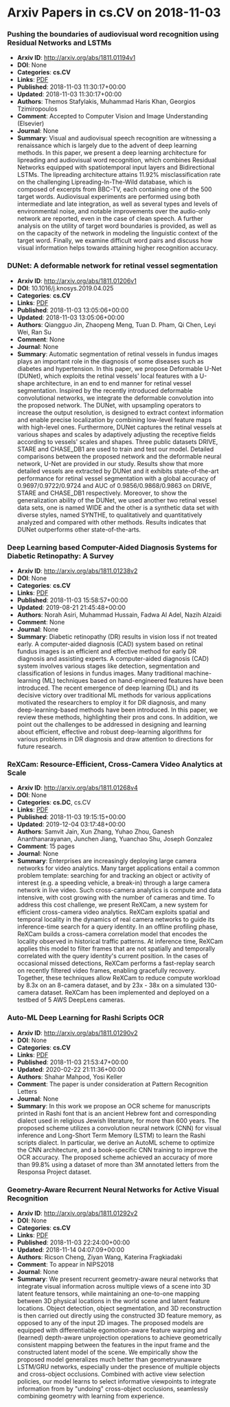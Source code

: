 # Arxiv Papers in cs.CV on 2018-11-03
### Pushing the boundaries of audiovisual word recognition using Residual Networks and LSTMs
- **Arxiv ID**: http://arxiv.org/abs/1811.01194v1
- **DOI**: None
- **Categories**: **cs.CV**
- **Links**: [PDF](http://arxiv.org/pdf/1811.01194v1)
- **Published**: 2018-11-03 11:30:17+00:00
- **Updated**: 2018-11-03 11:30:17+00:00
- **Authors**: Themos Stafylakis, Muhammad Haris Khan, Georgios Tzimiropoulos
- **Comment**: Accepted to Computer Vision and Image Understanding (Elsevier)
- **Journal**: None
- **Summary**: Visual and audiovisual speech recognition are witnessing a renaissance which is largely due to the advent of deep learning methods. In this paper, we present a deep learning architecture for lipreading and audiovisual word recognition, which combines Residual Networks equipped with spatiotemporal input layers and Bidirectional LSTMs. The lipreading architecture attains 11.92% misclassification rate on the challenging Lipreading-In-The-Wild database, which is composed of excerpts from BBC-TV, each containing one of the 500 target words. Audiovisual experiments are performed using both intermediate and late integration, as well as several types and levels of environmental noise, and notable improvements over the audio-only network are reported, even in the case of clean speech. A further analysis on the utility of target word boundaries is provided, as well as on the capacity of the network in modeling the linguistic context of the target word. Finally, we examine difficult word pairs and discuss how visual information helps towards attaining higher recognition accuracy.



### DUNet: A deformable network for retinal vessel segmentation
- **Arxiv ID**: http://arxiv.org/abs/1811.01206v1
- **DOI**: 10.1016/j.knosys.2019.04.025
- **Categories**: **cs.CV**
- **Links**: [PDF](http://arxiv.org/pdf/1811.01206v1)
- **Published**: 2018-11-03 13:05:06+00:00
- **Updated**: 2018-11-03 13:05:06+00:00
- **Authors**: Qiangguo Jin, Zhaopeng Meng, Tuan D. Pham, Qi Chen, Leyi Wei, Ran Su
- **Comment**: None
- **Journal**: None
- **Summary**: Automatic segmentation of retinal vessels in fundus images plays an important role in the diagnosis of some diseases such as diabetes and hypertension. In this paper, we propose Deformable U-Net (DUNet), which exploits the retinal vessels' local features with a U-shape architecture, in an end to end manner for retinal vessel segmentation. Inspired by the recently introduced deformable convolutional networks, we integrate the deformable convolution into the proposed network. The DUNet, with upsampling operators to increase the output resolution, is designed to extract context information and enable precise localization by combining low-level feature maps with high-level ones. Furthermore, DUNet captures the retinal vessels at various shapes and scales by adaptively adjusting the receptive fields according to vessels' scales and shapes. Three public datasets DRIVE, STARE and CHASE_DB1 are used to train and test our model. Detailed comparisons between the proposed network and the deformable neural network, U-Net are provided in our study. Results show that more detailed vessels are extracted by DUNet and it exhibits state-of-the-art performance for retinal vessel segmentation with a global accuracy of 0.9697/0.9722/0.9724 and AUC of 0.9856/0.9868/0.9863 on DRIVE, STARE and CHASE_DB1 respectively. Moreover, to show the generalization ability of the DUNet, we used another two retinal vessel data sets, one is named WIDE and the other is a synthetic data set with diverse styles, named SYNTHE, to qualitatively and quantitatively analyzed and compared with other methods. Results indicates that DUNet outperforms other state-of-the-arts.



### Deep Learning based Computer-Aided Diagnosis Systems for Diabetic Retinopathy: A Survey
- **Arxiv ID**: http://arxiv.org/abs/1811.01238v2
- **DOI**: None
- **Categories**: **cs.CV**
- **Links**: [PDF](http://arxiv.org/pdf/1811.01238v2)
- **Published**: 2018-11-03 15:58:57+00:00
- **Updated**: 2019-08-21 21:45:48+00:00
- **Authors**: Norah Asiri, Muhammad Hussain, Fadwa Al Adel, Nazih Alzaidi
- **Comment**: None
- **Journal**: None
- **Summary**: Diabetic retinopathy (DR) results in vision loss if not treated early. A computer-aided diagnosis (CAD) system based on retinal fundus images is an efficient and effective method for early DR diagnosis and assisting experts. A computer-aided diagnosis (CAD) system involves various stages like detection, segmentation and classification of lesions in fundus images. Many traditional machine-learning (ML) techniques based on hand-engineered features have been introduced. The recent emergence of deep learning (DL) and its decisive victory over traditional ML methods for various applications motivated the researchers to employ it for DR diagnosis, and many deep-learning-based methods have been introduced. In this paper, we review these methods, highlighting their pros and cons. In addition, we point out the challenges to be addressed in designing and learning about efficient, effective and robust deep-learning algorithms for various problems in DR diagnosis and draw attention to directions for future research.



### ReXCam: Resource-Efficient, Cross-Camera Video Analytics at Scale
- **Arxiv ID**: http://arxiv.org/abs/1811.01268v4
- **DOI**: None
- **Categories**: **cs.DC**, cs.CV
- **Links**: [PDF](http://arxiv.org/pdf/1811.01268v4)
- **Published**: 2018-11-03 19:15:15+00:00
- **Updated**: 2019-12-04 03:17:48+00:00
- **Authors**: Samvit Jain, Xun Zhang, Yuhao Zhou, Ganesh Ananthanarayanan, Junchen Jiang, Yuanchao Shu, Joseph Gonzalez
- **Comment**: 15 pages
- **Journal**: None
- **Summary**: Enterprises are increasingly deploying large camera networks for video analytics. Many target applications entail a common problem template: searching for and tracking an object or activity of interest (e.g. a speeding vehicle, a break-in) through a large camera network in live video. Such cross-camera analytics is compute and data intensive, with cost growing with the number of cameras and time. To address this cost challenge, we present ReXCam, a new system for efficient cross-camera video analytics. ReXCam exploits spatial and temporal locality in the dynamics of real camera networks to guide its inference-time search for a query identity. In an offline profiling phase, ReXCam builds a cross-camera correlation model that encodes the locality observed in historical traffic patterns. At inference time, ReXCam applies this model to filter frames that are not spatially and temporally correlated with the query identity's current position. In the cases of occasional missed detections, ReXCam performs a fast-replay search on recently filtered video frames, enabling gracefully recovery. Together, these techniques allow ReXCam to reduce compute workload by 8.3x on an 8-camera dataset, and by 23x - 38x on a simulated 130-camera dataset. ReXCam has been implemented and deployed on a testbed of 5 AWS DeepLens cameras.



### Auto-ML Deep Learning for Rashi Scripts OCR
- **Arxiv ID**: http://arxiv.org/abs/1811.01290v2
- **DOI**: None
- **Categories**: **cs.CV**
- **Links**: [PDF](http://arxiv.org/pdf/1811.01290v2)
- **Published**: 2018-11-03 21:53:47+00:00
- **Updated**: 2020-02-22 21:11:36+00:00
- **Authors**: Shahar Mahpod, Yosi Keller
- **Comment**: The paper is under consideration at Pattern Recognition Letters
- **Journal**: None
- **Summary**: In this work we propose an OCR scheme for manuscripts printed in Rashi font that is an ancient Hebrew font and corresponding dialect used in religious Jewish literature, for more than 600 years. The proposed scheme utilizes a convolution neural network (CNN) for visual inference and Long-Short Term Memory (LSTM) to learn the Rashi scripts dialect. In particular, we derive an AutoML scheme to optimize the CNN architecture, and a book-specific CNN training to improve the OCR accuracy. The proposed scheme achieved an accuracy of more than 99.8% using a dataset of more than 3M annotated letters from the Responsa Project dataset.



### Geometry-Aware Recurrent Neural Networks for Active Visual Recognition
- **Arxiv ID**: http://arxiv.org/abs/1811.01292v2
- **DOI**: None
- **Categories**: **cs.CV**
- **Links**: [PDF](http://arxiv.org/pdf/1811.01292v2)
- **Published**: 2018-11-03 22:24:00+00:00
- **Updated**: 2018-11-14 04:07:09+00:00
- **Authors**: Ricson Cheng, Ziyan Wang, Katerina Fragkiadaki
- **Comment**: To appear in NIPS2018
- **Journal**: None
- **Summary**: We present recurrent geometry-aware neural networks that integrate visual information across multiple views of a scene into 3D latent feature tensors, while maintaining an one-to-one mapping between 3D physical locations in the world scene and latent feature locations. Object detection, object segmentation, and 3D reconstruction is then carried out directly using the constructed 3D feature memory, as opposed to any of the input 2D images. The proposed models are equipped with differentiable egomotion-aware feature warping and (learned) depth-aware unprojection operations to achieve geometrically consistent mapping between the features in the input frame and the constructed latent model of the scene. We empirically show the proposed model generalizes much better than geometryunaware LSTM/GRU networks, especially under the presence of multiple objects and cross-object occlusions. Combined with active view selection policies, our model learns to select informative viewpoints to integrate information from by "undoing" cross-object occlusions, seamlessly combining geometry with learning from experience.



